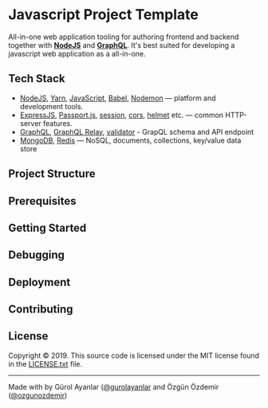 # Javascript Project Template
All-in-one web application tooling for authoring frontend and backend together with **[NodeJS][node]** and **[GraphQL][gql]**. It's best suited for developing a javascript web application as a all-in-one.

## Tech Stack
* [NodeJS][node], [Yarn][yarn], [JavaScript][js], [Babel][babel], [Nodemon][nodemon] — platform and development tools.
* [ExpressJS][express], [Passport.js][passport], [session][session], [cors][cors], [helmet][helmet] etc. — common HTTP-server features.
* [GraphQL][gql], [GraphQL Relay][gqlrelay], [validator][validator] - GrapQL schema and API endpoint
* [MongoDB][mongodb], [Redis][redis] — NoSQL, documents, collections, key/value data store

## Project Structure

## Prerequisites

## Getting Started

## Debugging

## Deployment

## Contributing

## License

Copyright © 2019. This source code is licensed under the MIT license found in the
[LICENSE.txt][license] file.

---
Made with by Gürol Ayanlar ([@gurolayanlar](https://twitter.com/gurolayanlar) and Özgün Özdemir ([@ozgunozdemir](https://twitter.com/@OzdmrOzgn))

[node]: https://nodejs.org
[gql]: https://graphql.org
[mongodb]: https://www.mongodb.com
[redis]: https://redis.io
[yarn]: https://yarnpkg.com
[js]: https://developer.mozilla.org/docs/Web/JavaScript
[babel]: https://babeljs.io
[nodemon]: https://nodemon.io
[express]: https://expressjs.com
[passport]: http://passportjs.org
[session]: https://github.com/expressjs/session
[cors]: https://github.com/expressjs/cors
[helmet]: https://github.com/helmetjs/helmet
[gqlrelay]: https://github.com/graphql/graphql-relay-js
[validator]: https://github.com/chriso/validator.js
[license]: https://github.com/gurolayanlar/javascript-project-template/blob/master/LICENSE